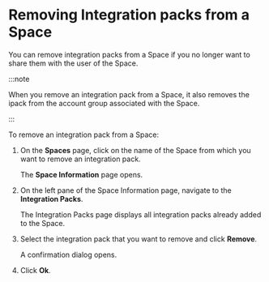 # Removing Integration packs from a Space

<head>
  <meta name="guidename" content="Spaces"/>
  <meta name="context" content="GUID-055b5fe9-cc34-4362-9c71-10d2442d9052"/>
</head>

You can remove integration packs from a Space if you no longer want to share them with the user of the Space.

:::note

When you remove an integration pack from a Space, it also removes the ipack from the account group associated with the Space.

:::

To remove an integration pack from a Space:

1. On the **Spaces** page, click on the name of the Space from which you want to remove an integration pack.

    The **Space Information** page opens.

2. On the left pane of the Space Information page, navigate to the **Integration Packs**.

    The Integration Packs page displays all integration packs already added to the Space.

3. Select the integration pack that you want to remove and click **Remove**.

    A confirmation dialog opens.

4. Click **Ok**.
